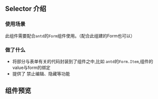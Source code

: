## Selector 介绍

### 使用场景
此组件需要配合`antd`的`Form`组件使用。（配合此组建的Form也可以）

### 做了什么
- 将部分与表单有关的代码封装到了组件之中,比如 `antd`的`Form.Item`,组件的value与form的绑定
- 提供了 禁止编辑、隐藏等功能

## 组件预览